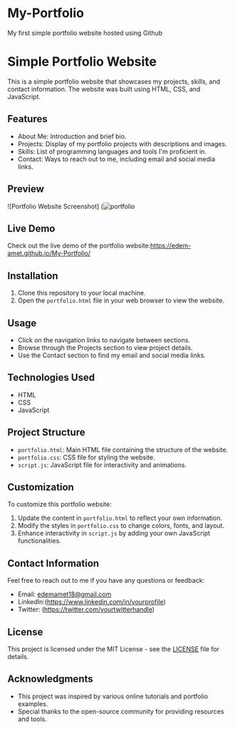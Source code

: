 # My-Portfolio
My first simple portfolio website hosted using Github
# Simple Portfolio Website

This is a simple portfolio website that showcases my projects, skills, and contact information. The website was built using HTML, CSS, and JavaScript.

## Features

- About Me: Introduction and brief bio.
- Projects: Display of my portfolio projects with descriptions and images.
- Skills: List of programming languages and tools I'm proficient in.
- Contact: Ways to reach out to me, including email and social media links.

## Preview

![Portfolio Website Screenshot]
(![portfolio](https://github.com/Edem-Amet/My-Portfolio/assets/143708044/82e9757e-1fee-4381-9aed-a9c6a569835f)


## Live Demo

Check out the live demo of the portfolio website:https://edem-amet.github.io/My-Portfolio/

## Installation

1. Clone this repository to your local machine.
2. Open the `portfolio.html` file in your web browser to view the website.

## Usage

- Click on the navigation links to navigate between sections.
- Browse through the Projects section to view project details.
- Use the Contact section to find my email and social media links.

## Technologies Used

- HTML
- CSS
- JavaScript

## Project Structure

- `portfolio.html`: Main HTML file containing the structure of the website.
- `portfolio.css`: CSS file for styling the website.
- `script.js`: JavaScript file for interactivity and animations.

## Customization

To customize this portfolio website:

1. Update the content in `portfolio.html` to reflect your own information.
2. Modify the styles in `portfolio.css` to change colors, fonts, and layout.
3. Enhance interactivity in `script.js` by adding your own JavaScript functionalities.

## Contact Information

Feel free to reach out to me if you have any questions or feedback:

- Email: edemamet18@gmail.com
- LinkedIn:(https://www.linkedin.com/in/yourprofile)
- Twitter: (https://twitter.com/yourtwitterhandle)

## License

This project is licensed under the MIT License - see the [LICENSE](LICENSE) file for details.

## Acknowledgments

- This project was inspired by various online tutorials and portfolio examples.
- Special thanks to the open-source community for providing resources and tools.
